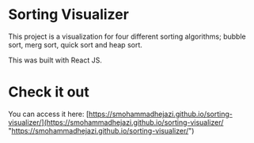 # Sorting Visualizer
This project is a visualization for four different sorting algorithms; bubble sort, merg sort, quick sort and heap sort.

This was built with React JS.

# Check it out
You can access it here:
[https://smohammadhejazi.github.io/sorting-visualizer/](https://smohammadhejazi.github.io/sorting-visualizer/ "https://smohammadhejazi.github.io/sorting-visualizer/")


